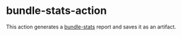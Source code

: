 # bundle-stats-action

This action generates a [bundle-stats](https://github.com/relative-ci/bundle-stats) report and saves it as an artifact.
